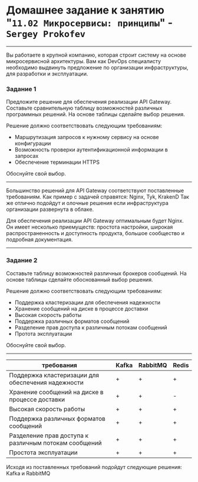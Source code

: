 # Домашнее задание к занятию "`11.02 Микросервисы: принципы`" - `Sergey Prokofev`

---

Вы работаете в крупной компанию, которая строит систему на основе микросервисной архитектуры.
Вам как DevOps специалисту необходимо выдвинуть предложение по организации инфраструктуры, для разработки и эксплуатации.

### Задание 1

Предложите решение для обеспечения реализации API Gateway. Составьте сравнительную таблицу возможностей различных программных решений. На основе таблицы сделайте выбор решения.

Решение должно соответствовать следующим требованиям:
- Маршрутизация запросов к нужному сервису на основе конфигурации
- Возможность проверки аутентификационной информации в запросах
- Обеспечение терминации HTTPS

Обоснуйте свой выбор.

---

Большинство решений для API Gateway соответствуют поставленные требованиям.
Как пример с задачей справятся: Nginx, Tyk, KrakenD
Так же отлично подойдут и олочные решения если инфраструктура организации развернута в облаке.

Для обеспечения реализации API Gateway оптимальным будет Nginx. Он имеет несколько приемуществ: простота настройки, широкая распространенность и доступность продукта, большое сообщество и подробная документация.

---

### Задание 2

Составьте таблицу возможностей различных брокеров сообщений. На основе таблицы сделайте обоснованный выбор решения.

Решение должно соответствовать следующим требованиям:
- Поддержка кластеризации для обеспечения надежности
- Хранение сообщений на диске в процессе доставки
- Высокая скорость работы
- Поддержка различных форматов сообщений
- Разделение прав доступа к различным потокам сообщений
- Протота эксплуатации

Обоснуйте свой выбор.

---

требования | Kafka | RabbitMQ | Redis 
--- | --- | --- | --- 
Поддержка кластеризации для обеспечения надежности | + | + | + 
Хранение сообщений на диске в процессе доставки | + | + | - 
Высокая скорость работы | + | + | + 
Поддержка различных форматов сообщений | + | + | + 
Разделение прав доступа к различным потокам сообщений | + | + | + 
Простота эксплуатации | + | + | + 

Исходя из поставленных требований подойдут следующие решения: Kafka и RabbitMQ
